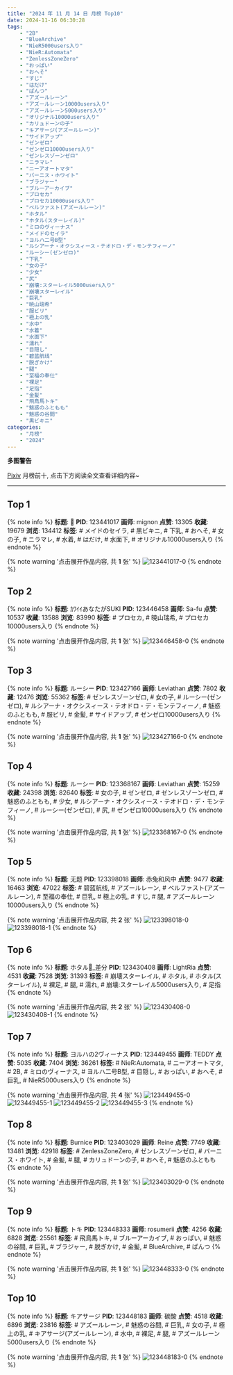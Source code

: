 ```yaml
---
title: "2024 年 11 月 14 日 月榜 Top10"
date: 2024-11-16 06:30:28
tags:
    - "2B"
    - "BlueArchive"
    - "NieR5000users入り"
    - "NieR:Automata"
    - "ZenlessZoneZero"
    - "おっぱい"
    - "おへそ"
    - "すじ"
    - "はだけ"
    - "ぱんつ"
    - "アズールレーン"
    - "アズールレーン10000users入り"
    - "アズールレーン5000users入り"
    - "オリジナル10000users入り"
    - "カリュドーンの子"
    - "キアサージ(アズールレーン)"
    - "サイドアップ"
    - "ゼンゼロ"
    - "ゼンゼロ10000users入り"
    - "ゼンレスゾーンゼロ"
    - "ニラマレ"
    - "ニーアオートマタ"
    - "バーニス・ホワイト"
    - "ブラジャー"
    - "ブルーアーカイブ"
    - "プロセカ"
    - "プロセカ10000users入り"
    - "ベルファスト(アズールレーン)"
    - "ホタル"
    - "ホタル(スターレイル)"
    - "ミロのヴィーナス"
    - "メイドのセイラ"
    - "ヨルハ二号B型"
    - "ルシアーナ・オクシスィース・テオドロ・デ・モンテフィーノ"
    - "ルーシー(ゼンゼロ)"
    - "下乳"
    - "女の子"
    - "少女"
    - "尻"
    - "崩壊:スターレイル5000users入り"
    - "崩壊スターレイル"
    - "巨乳"
    - "暁山瑞希"
    - "服ビリ"
    - "極上の乳"
    - "水中"
    - "水着"
    - "水面下"
    - "濡れ"
    - "目隠し"
    - "碧蓝航线"
    - "脱ぎかけ"
    - "腿"
    - "至福の奉仕"
    - "裸足"
    - "足指"
    - "金髪"
    - "飛鳥馬トキ"
    - "魅惑のふともも"
    - "魅惑の谷間"
    - "黒ビキニ"
categories:
    - "月榜"
    - "2024"
---
```


<i class="fa fa-triangle-exclamation"></i>**多图警告**<i class="fa fa-triangle-exclamation"></i>

[Pixiv](https://www.pixiv.net/) 月榜前十, 点击下方阅读全文查看详细内容~

<!-- more -->

---

## Top 1

{% note info %}
**标题**: 👀
**PID**: 123441017 **画师**: mignon
**点赞**: 13305 **收藏**: 19679 **浏览**: 134412
**标签**: # メイドのセイラ, # 黒ビキニ, # 下乳, # おへそ, # 女の子, # ニラマレ, # 水着, # はだけ, # 水面下, # オリジナル10000users入り
{% endnote %}

{% note warning '点击展开作品内容, 共 **1** 张' %}
![123441017-0](https://i.pixiv.re/img-original/img/2024/10/18/13/46/24/123441017_p0.jpg)
{% endnote %}

## Top 2

{% note info %}
**标题**: ｶﾜｲｲあなたがSUKI
**PID**: 123446458 **画师**: Sa-fu
**点赞**: 10537 **收藏**: 13588 **浏览**: 83990
**标签**: # プロセカ, # 暁山瑞希, # プロセカ10000users入り
{% endnote %}

{% note warning '点击展开作品内容, 共 **1** 张' %}
![123446458-0](https://i.pixiv.re/img-original/img/2024/10/18/18/14/42/123446458_p0.jpg)
{% endnote %}

## Top 3

{% note info %}
**标题**: ルーシー
**PID**: 123427166 **画师**: Leviathan
**点赞**: 7802 **收藏**: 12476 **浏览**: 55362
**标签**: # ゼンレスゾーンゼロ, # 女の子, # ルーシー(ゼンゼロ), # ルシアーナ・オクシスィース・テオドロ・デ・モンテフィーノ, # 魅惑のふともも, # 服ビリ, # 金髪, # サイドアップ, # ゼンゼロ10000users入り
{% endnote %}

{% note warning '点击展开作品内容, 共 **1** 张' %}
![123427166-0](https://i.pixiv.re/img-original/img/2024/10/18/00/00/12/123427166_p0.jpg)
{% endnote %}

## Top 4

{% note info %}
**标题**: ルーシー
**PID**: 123368167 **画师**: Leviathan
**点赞**: 15259 **收藏**: 24398 **浏览**: 82640
**标签**: # 女の子, # ゼンゼロ, # ゼンレスゾーンゼロ, # 魅惑のふともも, # 少女, # ルシアーナ・オクシスィース・テオドロ・デ・モンテフィーノ, # ルーシー(ゼンゼロ), # 尻, # ゼンゼロ10000users入り
{% endnote %}

{% note warning '点击展开作品内容, 共 **1** 张' %}
![123368167-0](https://i.pixiv.re/img-original/img/2024/10/16/00/00/05/123368167_p0.jpg)
{% endnote %}

## Top 5

{% note info %}
**标题**: 无题
**PID**: 123398018 **画师**: 赤兔和风中
**点赞**: 9477 **收藏**: 16463 **浏览**: 47022
**标签**: # 碧蓝航线, # アズールレーン, # ベルファスト(アズールレーン), # 至福の奉仕, # 巨乳, # 極上の乳, # すじ, # 腿, # アズールレーン10000users入り
{% endnote %}

{% note warning '点击展开作品内容, 共 **2** 张' %}
![123398018-0](https://i.pixiv.re/img-original/img/2024/10/17/01/00/47/123398018_p0.png)
![123398018-1](https://i.pixiv.re/img-original/img/2024/10/17/01/00/47/123398018_p1.png)
{% endnote %}

## Top 6

{% note info %}
**标题**: ホタル🎨_差分
**PID**: 123430408 **画师**: LightRia
**点赞**: 4531 **收藏**: 7528 **浏览**: 31393
**标签**: # 崩壊スターレイル, # ホタル, # ホタル(スターレイル), # 裸足, # 腿, # 濡れ, # 崩壊:スターレイル5000users入り, # 足指
{% endnote %}

{% note warning '点击展开作品内容, 共 **2** 张' %}
![123430408-0](https://i.pixiv.re/img-original/img/2024/10/18/01/36/24/123430408_p0.jpg)
![123430408-1](https://i.pixiv.re/img-original/img/2024/10/18/01/36/24/123430408_p1.jpg)
{% endnote %}

## Top 7

{% note info %}
**标题**: ヨルハの2ヴィーナス
**PID**: 123449455 **画师**: TEDDY
**点赞**: 5035 **收藏**: 7404 **浏览**: 36261
**标签**: # NieR:Automata, # ニーアオートマタ, # 2B, # ミロのヴィーナス, # ヨルハ二号B型, # 目隠し, # おっぱい, # おへそ, # 巨乳, # NieR5000users入り
{% endnote %}

{% note warning '点击展开作品内容, 共 **4** 张' %}
![123449455-0](https://i.pixiv.re/img-original/img/2024/10/18/19/58/51/123449455_p0.jpg)
![123449455-1](https://i.pixiv.re/img-original/img/2024/10/18/19/58/51/123449455_p1.jpg)
![123449455-2](https://i.pixiv.re/img-original/img/2024/10/18/19/58/51/123449455_p2.jpg)
![123449455-3](https://i.pixiv.re/img-original/img/2024/10/18/19/58/51/123449455_p3.jpg)
{% endnote %}

## Top 8

{% note info %}
**标题**: Burnice
**PID**: 123403029 **画师**: Reine
**点赞**: 7749 **收藏**: 13481 **浏览**: 42918
**标签**: # ZenlessZoneZero, # ゼンレスゾーンゼロ, # バーニス・ホワイト, # 金髪, # 腿, # カリュドーンの子, # おへそ, # 魅惑のふともも
{% endnote %}

{% note warning '点击展开作品内容, 共 **1** 张' %}
![123403029-0](https://i.pixiv.re/img-original/img/2024/10/17/07/15/25/123403029_p0.jpg)
{% endnote %}

## Top 9

{% note info %}
**标题**: トキ
**PID**: 123448333 **画师**: rosumerii
**点赞**: 4256 **收藏**: 6828 **浏览**: 25561
**标签**: # 飛鳥馬トキ, # ブルーアーカイブ, # おっぱい, # 魅惑の谷間, # 巨乳, # ブラジャー, # 脱ぎかけ, # 金髪, # BlueArchive, # ぱんつ
{% endnote %}

{% note warning '点击展开作品内容, 共 **1** 张' %}
![123448333-0](https://i.pixiv.re/img-original/img/2024/10/18/19/20/41/123448333_p0.jpg)
{% endnote %}

## Top 10

{% note info %}
**标题**: キアサージ
**PID**: 123448183 **画师**: 碳酸
**点赞**: 4518 **收藏**: 6896 **浏览**: 23816
**标签**: # アズールレーン, # 魅惑の谷間, # 巨乳, # 女の子, # 極上の乳, # キアサージ(アズールレーン), # 水中, # 裸足, # 腿, # アズールレーン5000users入り
{% endnote %}

{% note warning '点击展开作品内容, 共 **1** 张' %}
![123448183-0](https://i.pixiv.re/img-original/img/2024/10/18/19/15/14/123448183_p0.jpg)
{% endnote %}
